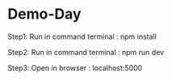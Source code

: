 # Demo-Day

Step1: Run in command terminal  : npm install

Step2: Run in command terminal : npm run dev

Step3: Open in browser : localhost:5000
